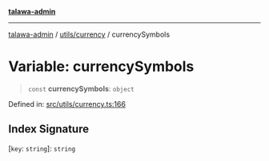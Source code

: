 [**talawa-admin**](../../../README.md)

***

[talawa-admin](../../../README.md) / [utils/currency](../README.md) / currencySymbols

# Variable: currencySymbols

> `const` **currencySymbols**: `object`

Defined in: [src/utils/currency.ts:166](https://github.com/gautam-divyanshu/talawa-admin/blob/9fec1eef6a4674b14f6abe30e3be3844537d8dc2/src/utils/currency.ts#L166)

## Index Signature

\[`key`: `string`\]: `string`
